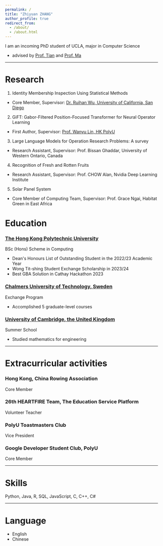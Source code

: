 ```yaml
---
permalink: /
title: "Zhiyuan ZHANG"
author_profile: true
redirect_from: 
  - /about/
  - /about.html
---
```


I am an incoming PhD student of UCLA, major in Computer Science
- advised by [Prof. Tian](https://www.ytian.info/) and [Prof. Ma](https://mobility-lab.seas.ucla.edu/about/)

---

# Research 
1. Identity Membership Inspection Using Statistical Methods
- Core Member, Supervisor: [Dr. Ruihan Wu, University of California, San Diego](https://scholar.google.com/citations?user=DsHKK-AAAAAJ)

2. GiFT: Gabor-Filtered Position-Focused Transformer for Neural Operator Learning
- First Author, Supervisor: [Prof. Wanyu Lin, HK PolyU](https://wanyu-lin.github.io/)

3. Large Language Models for Operation Research Problems: A survey
- Research Assistant, Supervisor: Prof. Bissan Ghaddar, University of Western Ontario, Canada

4. Recognition of Fresh and Rotten Fruits                          
- Research Assistant, Supervisor: Prof. CHOW Alan, Nvidia Deep Learning Institute	

5. Solar Panel System	
- Core Member of Computing Team, Supervisor: Prof. Grace Ngai, Habitat Green in East Africa


# Education
### [The Hong Kong Polytechnic University](https://www.polyu.edu.hk/)
BSc (Hons) Scheme in Computing
- Dean's Honours List of Outstanding Student in the 2022/23 Academic Year
- Wong Tit-shing Student Exchange Scholarship in 2023/24
- Best GBA Solution in Cathay Hackathon 2023


### [Chalmers University of Technology, Sweden](https://www.chalmers.se/en/)
Exchange Program
- Accomplished 5 graduate-level courses


### [University of Cambridge, the United Kingdom](https://www.cam.ac.uk/)
Summer School
- Studied mathematics for engineering


---

# Extracurricular activities
### Hong Kong, China Rowing Association             
Core Member 

### 26th HEARTFIRE Team, The Education Service Platform
Volunteer Teacher

### PolyU Toastmasters Club
Vice President 

### Google Developer Student Club, PolyU         
Core Member 

---

# Skills
Python, Java, R, SQL, JavaScript, C, C++, C#

---

# Language
- English 
- Chinese

